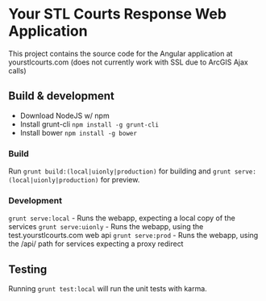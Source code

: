 # Your STL Courts Response Web Application

This project contains the source code for the Angular application at yourstlcourts.com (does not currently work with SSL due to ArcGIS Ajax calls)

## Build & development

* Download NodeJS w/ npm
* Install grunt-cli `npm install -g grunt-cli`
* Install bower `npm install -g bower`

### Build
Run `grunt build:(local|uionly|production)` for building and `grunt serve:(local|uionly|production)` for preview.

### Development
`grunt serve:local` - Runs the webapp, expecting a local copy of the services
`grunt serve:uionly` - Runs the webapp, using the test.yourstlcourts.com web api
`grunt serve:prod` - Runs the webapp, using the /api/ path for services expecting a proxy redirect

## Testing

Running `grunt test:local` will run the unit tests with karma.
